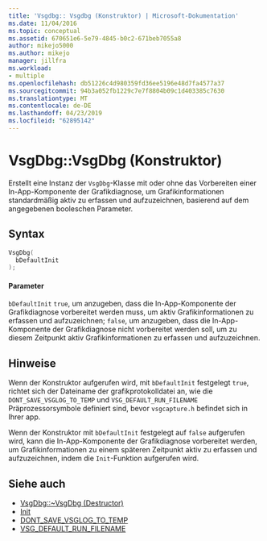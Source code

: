 ```yaml
---
title: 'Vsgdbg:: Vsgdbg (Konstruktor) | Microsoft-Dokumentation'
ms.date: 11/04/2016
ms.topic: conceptual
ms.assetid: 670651e6-5e79-4845-b0c2-671beb7055a8
author: mikejo5000
ms.author: mikejo
manager: jillfra
ms.workload:
- multiple
ms.openlocfilehash: db51226c4d980359fd36ee5196e48d7fa4577a37
ms.sourcegitcommit: 94b3a052fb1229c7e7f8804b09c1d403385c7630
ms.translationtype: MT
ms.contentlocale: de-DE
ms.lasthandoff: 04/23/2019
ms.locfileid: "62895142"
---
```

# <a name="vsgdbgvsgdbg-constructor"></a>VsgDbg::VsgDbg (Konstruktor)
Erstellt eine Instanz der `VsgDbg`-Klasse mit oder ohne das Vorbereiten einer In-App-Komponente der Grafikdiagnose, um Grafikinformationen standardmäßig aktiv zu erfassen und aufzuzeichnen, basierend auf dem angegebenen booleschen Parameter.

## <a name="syntax"></a>Syntax

```C++
VsgDbg(
  bDefaultInit
);
```

#### <a name="parameters"></a>Parameter
 `bDefaultInit` `true`, um anzugeben, dass die In-App-Komponente der Grafikdiagnose vorbereitet werden muss, um aktiv Grafikinformationen zu erfassen und aufzuzeichnen; `false`, um anzugeben, dass die In-App-Komponente der Grafikdiagnose nicht vorbereitet werden soll, um zu diesem Zeitpunkt aktiv Grafikinformationen zu erfassen und aufzuzeichnen.

## <a name="remarks"></a>Hinweise
 Wenn der Konstruktor aufgerufen wird, mit `bDefaultInit` festgelegt `true`, richtet sich der Dateiname der grafikprotokolldatei an, wie die `DONT_SAVE_VSGLOG_TO_TEMP` und `VSG_DEFAULT_RUN_FILENAME` Präprozessorsymbole definiert sind, bevor `vsgcapture.h` befindet sich in Ihrer app.

 Wenn der Konstruktor mit `bDefaultInit` festgelegt auf `false` aufgerufen wird, kann die In-App-Komponente der Grafikdiagnose vorbereitet werden, um Grafikinformationen zu einem späteren Zeitpunkt aktiv zu erfassen und aufzuzeichnen, indem die `Init`-Funktion aufgerufen wird.

## <a name="see-also"></a>Siehe auch
- [VsgDbg::~VsgDbg (Destructor)](vsgdbg-tilde-vsgdbg-destructor.md)
- [Init](init.md)
- [DONT_SAVE_VSGLOG_TO_TEMP](dont-save-vsglog-to-temp.md)
- [VSG_DEFAULT_RUN_FILENAME](vsg-default-run-filename.md)